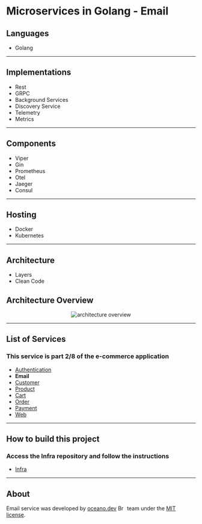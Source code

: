 # **Microservices in Golang - Email**

## Languages

- Golang

---

## Implementations

- Rest
- GRPC
- Background Services
- Discovery Service
- Telemetry
- Metrics

---

## Components

- Viper
- Gin
- Prometheus
- Otel
- Jaeger
- Consul

---

## Hosting

- Docker
- Kubernetes

---

## Architecture

- Layers
- Clean Code

###

## Architecture Overview

<p align="center">
    <img alt="architecture overview" src="https://github.com/JohnSalazar/microservices-go-email/assets/16736914/c113fb4e-881d-4ad3-9a0e-3a5f40f225b5" />
</p>

---

## List of Services

### This service is part 2/8 of the e-commerce application

- [Authentication](https://github.com/JohnSalazar/microservices-go-authentication)
- **Email**
- [Customer](https://github.com/JohnSalazar/microservices-go-customer)
- [Product](https://github.com/JohnSalazar/microservices-go-product)
- [Cart](https://github.com/JohnSalazar/microservices-go-cart)
- [Order](https://github.com/JohnSalazar/microservices-go-order)
- [Payment](https://github.com/JohnSalazar/microservices-go-payment)
- [Web](https://github.com/JohnSalazar/microservices-go-web)

---

## How to build this project

### Access the Infra repository and follow the instructions

- [Infra](https://github.com/JohnSalazar/microservices-go-infra)

---

## About

Email service was developed by [oceano.dev](https://oceano.dev/) <img alt="Brasil" src="https://github.com/JohnSalazar/microservices-go-email/assets/16736914/3a3d86af-a2f9-418e-b923-dd33c397ab3a" width="20" height="14" /> team under the [MIT license](LICENSE).
